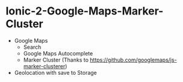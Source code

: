 # Ionic-2-Google-Maps-Marker-Cluster

 - Google Maps
    - Search
    - Google Maps Autocomplete
    - Marker Cluster (Thanks to https://github.com/googlemaps/js-marker-clusterer)
 - Geolocation with save to Storage

